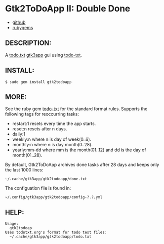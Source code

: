 # Gtk2ToDoApp II: Double Done

* [github](https://www.github.com/carlosjhr64/gtk2todoapp)
* [rubygems](https://rubygems.org/gems/gtk2todoapp)

## DESCRIPTION:

A [todo.txt](http://todotxt.org/)
[gtk3app](https://https://rubygems.org/gems/gtk2app) gui
using [todo-txt](https://rubygems.org/gems/todo-txt).

## INSTALL:

    $ sudo gem install gtk2todoapp

## MORE:

See the ruby gem [todo-txt](https://github.com/todotxt/todo.txt) for the standard format rules.
Supports the following tags for reoccurring tasks:

* restart:1 resets every time the app starts.
* reset:n resets after n days.
* daily:1
* weekly:n where n is day of week(0..6).
* monthly:n where n is day month(0..28).
* yearly:mm-dd where mm is the month(01..12) and dd is the day of month(01..28).

By default, Gtk2ToDoApp archives done tasks after 28 days and keeps only the last 1000 lines:

    ~/.cache/gtk3app/gtk2todoapp/done.txt

The configuation file is found in:

    ~/.config/gtk3app/gtk2todoapp/config-?.?.yml

## HELP:

    Usage:
      gtk2todoap
    Uses todotxt.org's format for todo text files:
      ~/.cache/gtk3app/gtk2todoapp/todo.txt

